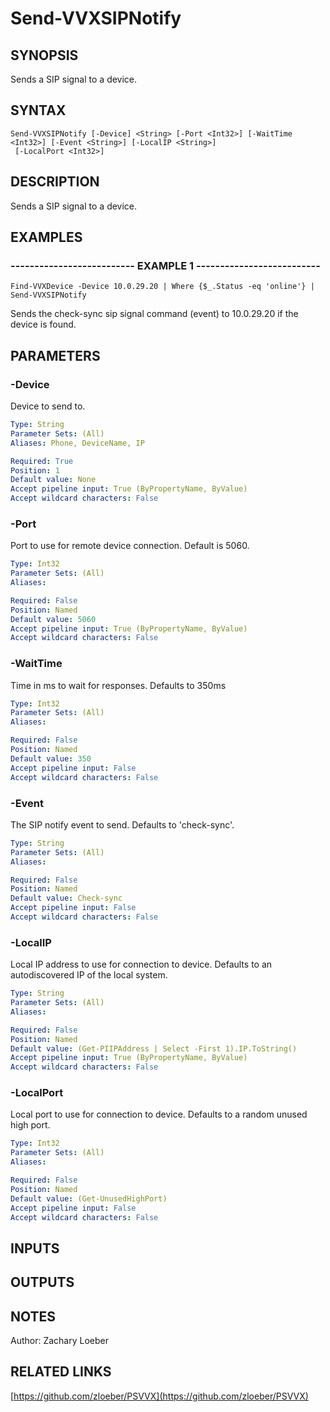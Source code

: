 ﻿---
external help file: PSVVX-help.xml
Module Name: PSVVX
online version: https://github.com/zloeber/PSVVX
schema: 2.0.0
---

# Send-VVXSIPNotify

## SYNOPSIS
Sends a SIP signal to a device.

## SYNTAX

```
Send-VVXSIPNotify [-Device] <String> [-Port <Int32>] [-WaitTime <Int32>] [-Event <String>] [-LocalIP <String>]
 [-LocalPort <Int32>]
```

## DESCRIPTION
Sends a SIP signal to a device.

## EXAMPLES

### -------------------------- EXAMPLE 1 --------------------------
```
Find-VVXDevice -Device 10.0.29.20 | Where {$_.Status -eq 'online'} | Send-VVXSIPNotify
```

Sends the check-sync sip signal command (event) to 10.0.29.20 if the device is found.

## PARAMETERS

### -Device
Device to send to.

```yaml
Type: String
Parameter Sets: (All)
Aliases: Phone, DeviceName, IP

Required: True
Position: 1
Default value: None
Accept pipeline input: True (ByPropertyName, ByValue)
Accept wildcard characters: False
```

### -Port
Port to use for remote device connection.
Default is 5060.

```yaml
Type: Int32
Parameter Sets: (All)
Aliases: 

Required: False
Position: Named
Default value: 5060
Accept pipeline input: True (ByPropertyName, ByValue)
Accept wildcard characters: False
```

### -WaitTime
Time in ms to wait for responses.
Defaults to 350ms

```yaml
Type: Int32
Parameter Sets: (All)
Aliases: 

Required: False
Position: Named
Default value: 350
Accept pipeline input: False
Accept wildcard characters: False
```

### -Event
The SIP notify event to send.
Defaults to 'check-sync'.

```yaml
Type: String
Parameter Sets: (All)
Aliases: 

Required: False
Position: Named
Default value: Check-sync
Accept pipeline input: False
Accept wildcard characters: False
```

### -LocalIP
Local IP address to use for connection to device.
Defaults to an autodiscovered IP of the local system.

```yaml
Type: String
Parameter Sets: (All)
Aliases: 

Required: False
Position: Named
Default value: (Get-PIIPAddress | Select -First 1).IP.ToString()
Accept pipeline input: True (ByPropertyName, ByValue)
Accept wildcard characters: False
```

### -LocalPort
Local port to use for connection to device.
Defaults to a random unused high port.

```yaml
Type: Int32
Parameter Sets: (All)
Aliases: 

Required: False
Position: Named
Default value: (Get-UnusedHighPort)
Accept pipeline input: False
Accept wildcard characters: False
```

## INPUTS

## OUTPUTS

## NOTES
Author: Zachary Loeber

## RELATED LINKS

[https://github.com/zloeber/PSVVX](https://github.com/zloeber/PSVVX)

